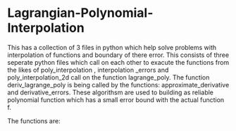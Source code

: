 # Lagrangian-Polynomial-Interpolation
This has a collection of 3 files in python which help solve problems with interpolation of functions and boundary of there error. This consists of three seperate python files which call on each other to exacute the functions from the likes of poly_interpolation , interpolation _errors and poly_interpolation_2d call on the function lagrange_poly. The function deriv_lagrange_poly is being called by the functions: approximate_derivative and derivative_errors. These algorithsm are used to building as reliable polynomial function which has a small error bound with the actual function f. 

The functions are: 

